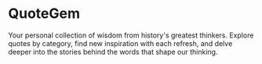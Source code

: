 # QuoteGem
Your personal collection of wisdom from history's greatest thinkers. Explore quotes by category, find new inspiration with each refresh, and delve deeper into the stories behind the words that shape our thinking.
